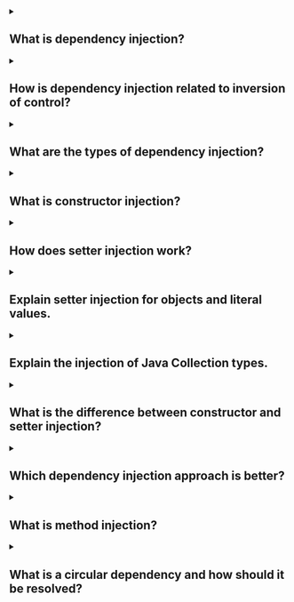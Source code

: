 <details><summary>

## What is dependency injection?
</summary>

</details>
<details><summary>

## How is dependency injection related to inversion of control?
</summary>

</details>
<details><summary>

## What are the types of dependency injection?
</summary>

</details>
<details><summary>

## What is constructor injection?
</summary>

</details>
<details><summary>

## How does setter injection work?
</summary>

</details>
<details><summary>

## Explain setter injection for objects and literal values.
</summary>

</details>
<details><summary>

## Explain the injection of Java Collection types.
</summary>

</details>
<details><summary>

## What is the difference between constructor and setter injection?
</summary>

</details>
<details><summary>

## Which dependency injection approach is better?
</summary>

</details>
<details><summary>

## What is method injection?
</summary>

</details>
<details><summary>

## What is a circular dependency and how should it be resolved?
</summary>

</details>

